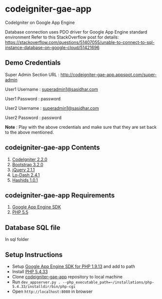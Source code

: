 codeigniter-gae-app
===================

CodeIgniter on Google App Engine

Database connection uses PDO driver for Google App Engine standard environment
Refer to this StackOverflow post for details: https://stackoverflow.com/questions/51407055/unable-to-connect-to-sql-instance-database-on-google-cloud/51421696


Demo Credentials
----------------
Super Admin Section URL : http://codeigniter-gae-app.appspot.com/super-admin


User1 Username : superadmin1@sasidhar.com

User1 Password : password


User2 Username : superadmin1@sasidhar.com

User2 Password : password


**Note** : Play with the above credentials and make sure that they are set back to the above mentioned.


codeigniter-gae-app Contents
----------------------------

1. [CodeIgniter 2.2.0](https://ellislab.com/codeigniter)
2. [Bootstrap 3.2.0](http://getbootstrap.com/)
3. [jQuery 2.1.1](http://jquery.com/)
4. [Lo-Dash 2.4.1](https://lodash.com/)
5. [Hashids 1.0.1](http://hashids.org/php/)


codeigniter-gae-app Requirements
--------------------------------

1. [Google App Engine SDK](https://cloud.google.com/appengine/downloads)
2. [PHP 5.5](http://php.net/)


Database SQL file
-----------------

In sql folder


Setup Instructions
------------------

* Setup [Google App Engine SDK for PHP 1.9.13](https://cloud.google.com/appengine/downloads) and add to path
* Install [PHP 5.4.33](http://php.net/)
* Clone [codeigniter-gae-app](https://github.com/sasidhar/codeigniter-gae-app) repository to local machine
* Run `dev_appserver.py . --php_executable_path=~/installations/php-5.4.33/installdir/bin/php-cgi`
* Open `http://localhost:8080` in browser
